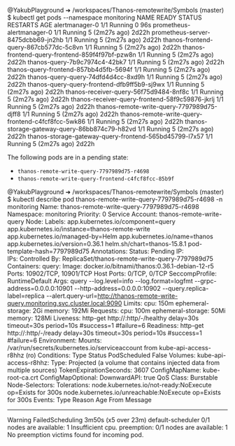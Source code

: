 @YakubPlayground ➜ /workspaces/Thanos-remotewrite/Symbols (master) $ kubectl get pods --namespace monitoring
NAME                                                     READY   STATUS    RESTARTS   AGE
alertmanager-0                                           1/1     Running   0          96s
prometheus-alertmanager-0                                1/1     Running   5 (2m27s ago)   2d22h
prometheus-server-8475dcbb69-jn2hb                       1/1     Running   5 (2m27s ago)   2d22h
thanos-frontend-query-867cb577dc-5c8vn                   1/1     Running   5 (2m27s ago)   2d22h
thanos-frontend-query-frontend-859f4f97bf-pzw8n          1/1     Running   5 (2m27s ago)   2d22h
thanos-query-7b9c7974c4-42bk7                            1/1     Running   5 (2m27s ago)   2d22h
thanos-query-frontend-857bb4d5fb-5694f                   1/1     Running   5 (2m27s ago)   2d22h
thanos-query-query-74dfd4d4cc-8xd9h                      1/1     Running   5 (2m27s ago)   2d22h
thanos-query-query-frontend-dfb9ff5b9-sj9wx              1/1     Running   5 (2m27s ago)   2d22h
thanos-receiver-query-56f75d9484-8nf8c                   1/1     Running   5 (2m27s ago)   2d22h
thanos-receiver-query-frontend-58f9c59876-jkrlj          1/1     Running   5 (2m27s ago)   2d22h
thanos-remote-write-query-7797989d75-djff8               1/1     Running   5 (2m27s ago)   2d22h
thanos-remote-write-query-frontend-c4fcf8fcc-5wk86       1/1     Running   5 (2m27s ago)   2d22h
thanos-storage-gateway-query-86bb874c79-h82vd            1/1     Running   5 (2m27s ago)   2d22h
thanos-storage-gateway-query-frontend-565bd45799-l7x57   1/1     Running   5 (2m27s ago)   2d22h


The following pods are in a pending state:





- `thanos-remote-write-query-7797989d75-r4698`
- `thanos-remote-write-query-frontend-c4fcf8fcc-85b9f`

@YakubPlayground ➜ /workspaces/Thanos-remotewrite/Symbols (master) $ kubectl describe pod thanos-remote-write-query-7797989d75-r4698 -n monitoring
Name:             thanos-remote-write-query-7797989d75-r4698
Namespace:        monitoring
Priority:         0
Service Account:  thanos-remote-write-query
Node:             <none>
Labels:           app.kubernetes.io/component=query
                  app.kubernetes.io/instance=thanos-remote-write
                  app.kubernetes.io/managed-by=Helm
                  app.kubernetes.io/name=thanos
                  app.kubernetes.io/version=0.36.1
                  helm.sh/chart=thanos-15.8.1
                  pod-template-hash=7797989d75
Annotations:      <none>
Status:           Pending
IP:               
IPs:              <none>
Controlled By:    ReplicaSet/thanos-remote-write-query-7797989d75
Containers:
  query:
    Image:           docker.io/bitnami/thanos:0.36.1-debian-12-r5
    Ports:           10902/TCP, 10901/TCP
    Host Ports:      0/TCP, 0/TCP
    SeccompProfile:  RuntimeDefault
    Args:
      query
      --log.level=info
      --log.format=logfmt
      --grpc-address=0.0.0.0:10901
      --http-address=0.0.0.0:10902
      --query.replica-label=replica
      --alert.query-url=http://thanos-remote-write-query.monitoring.svc.cluster.local:9090
    Limits:
      cpu:                150m
      ephemeral-storage:  2Gi
      memory:             192Mi
    Requests:
      cpu:                100m
      ephemeral-storage:  50Mi
      memory:             128Mi
    Liveness:             http-get http://:http/-/healthy delay=30s timeout=30s period=10s #success=1 #failure=6
    Readiness:            http-get http://:http/-/ready delay=30s timeout=30s period=10s #success=1 #failure=6
    Environment:          <none>
    Mounts:
      /var/run/secrets/kubernetes.io/serviceaccount from kube-api-access-r8hhz (ro)
Conditions:
  Type           Status
  PodScheduled   False 
Volumes:
  kube-api-access-r8hhz:
    Type:                    Projected (a volume that contains injected data from multiple sources)
    TokenExpirationSeconds:  3607
    ConfigMapName:           kube-root-ca.crt
    ConfigMapOptional:       <nil>
    DownwardAPI:             true
QoS Class:                   Burstable
Node-Selectors:              <none>
Tolerations:                 node.kubernetes.io/not-ready:NoExecute op=Exists for 300s
                             node.kubernetes.io/unreachable:NoExecute op=Exists for 300s
Events:
  Type     Reason            Age                  From               Message
  ----     ------            ----                 ----               -------
  Warning  FailedScheduling  3m50s (x5 over 23m)  default-scheduler  0/1 nodes are available: 1 Insufficient cpu. preemption: 0/1 nodes are available: 1 No preemption victims found for incoming pod.




